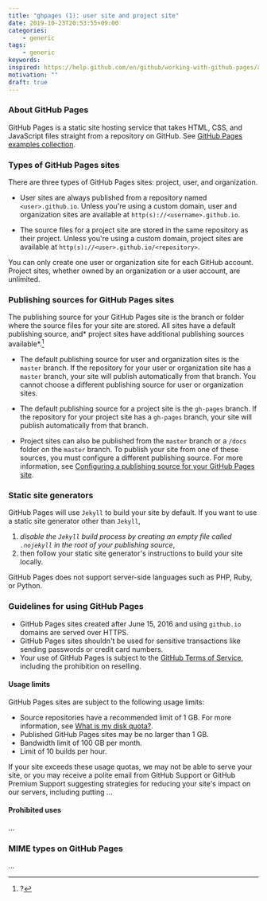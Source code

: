 ```yaml
---
title: "ghpages (1): user site and project site"
date: 2019-10-23T20:53:55+09:00
categories:
    - generic
tags:
    - generic
keywords:
inspired: https://help.github.com/en/github/working-with-github-pages/about-github-pages#publishing-sources-for-github-pages-sites
motivation: ""
draft: true
---
```


### About GitHub Pages

GitHub Pages is a static site hosting service that takes HTML, CSS, and JavaScript files straight from a repository on GitHub.
See [ GitHub Pages examples collection](https://github.com/collections/github-pages-examples).

### Types of GitHub Pages sites

There are three types of GitHub Pages sites: project, user, and organization.

- User sites are always published from a repository named `<user>.github.io`.
Unless you're using a custom domain, user and organization sites are available at `http(s)://<username>.github.io`.

- The source files for a project site are stored in the same repository as their project. Unless you're using a custom domain, project sites are available at `http(s)://<user>.github.io/<repository>`.

You can only create one user or organization site for each GitHub account. Project sites, whether owned by an organization or a user account, are unlimited.

### Publishing sources for GitHub Pages sites

The publishing source for your GitHub Pages site is the branch or folder where the source files for your site are stored. All sites have a default publishing source, and* project sites have additional publishing sources available*.[^gh1-1]

[^gh1-1]: ?

- The default publishing source for user and organization sites is the `master` branch. If the repository for your user or organization site has a `master` branch, your site will publish automatically from that branch. You cannot choose a different publishing source for user or organization sites.

- The default publishing source for a project site is the `gh-pages` branch. If the repository for your project site has a `gh-pages` branch, your site will publish automatically from that branch.

- Project sites can also be published from the `master` branch or a `/docs` folder on the `master` branch. To publish your site from one of these sources, you must configure a different publishing source. For more information, see [Configuring a publishing source for your GitHub Pages site](https://help.github.com/en/github/working-with-github-pages/configuring-a-publishing-source-for-your-github-pages-site#choosing-a-publishing-source).


### Static site generators

GitHub Pages will use `Jekyll` to build your site by default. If you want to use a static site generator other than `Jekyll`,

1. *disable the `Jekyll` build process by creating an empty file called `.nojekyll` in the root of your publishing source*,
2. then follow your static site generator's instructions to build your site locally.

GitHub Pages does not support server-side languages such as PHP, Ruby, or Python.

### Guidelines for using GitHub Pages

- GitHub Pages sites created after June 15, 2016 and using `github.io` domains are served over HTTPS.
- GitHub Pages sites shouldn't be used for sensitive transactions like sending passwords or credit card numbers.
- Your use of GitHub Pages is subject to the [GitHub Terms of Service](https://help.github.com/en/github/site-policy/github-terms-of-service), including the prohibition on reselling.

#### Usage limits

GitHub Pages sites are subject to the following usage limits:

- Source repositories have a recommended limit of 1 GB. For more information, see [What is my disk quota?](https://help.github.com/en/github/managing-large-files/what-is-my-disk-quota#file-and-repository-size-limitations).
- Published GitHub Pages sites may be no larger than 1 GB.
- Bandwidth limit of 100 GB per month.
- Limit of 10 builds per hour.

If your site exceeds these usage quotas, we may not be able to serve your site, or you may receive a polite email from GitHub Support or GitHub Premium Support suggesting strategies for reducing your site's impact on our servers, including putting ...

#### Prohibited uses

...

### MIME types on GitHub Pages

...

